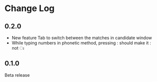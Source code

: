 # Change Log
## 0.2.0
* New feature Tab to switch between the matches in candidate window
* While typing numbers in phonetic method, pressing : should make it : not ঃ

## 0.1.0
Beta release

